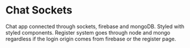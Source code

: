 # Chat Sockets

Chat app connected through sockets, firebase and mongoDB. Styled with styled components. Register system goes through node and mongo regardless if the login origin comes from firebase or the register page. 



